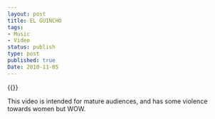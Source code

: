 ```yaml
---
layout: post
title: EL GUINCHO
tags:
- Music
- Video
status: publish
type: post
published: true
Date: 2010-11-05
---
```

{{<vimeo id="15274619">}}

This video is intended for mature audiences, and has some violence towards women but WOW.

